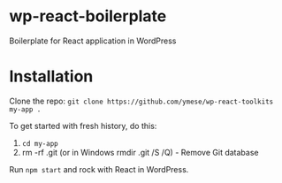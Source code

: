 # wp-react-boilerplate
Boilerplate for React application in WordPress

# Installation

Clone the repo: `git clone https://github.com/ymese/wp-react-toolkits my-app .`

To get started with fresh history, do this:

1. ```cd my-app```
1. rm -rf .git (or in Windows rmdir .git /S /Q) - Remove Git database

Run `npm start` and rock with React in WordPress.

